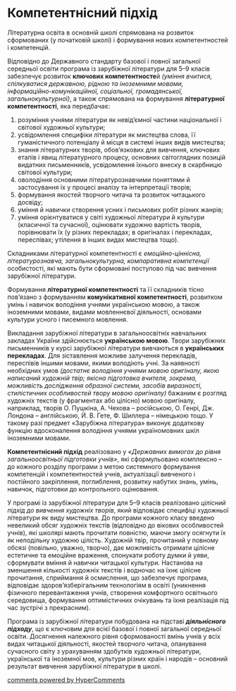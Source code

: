 <div id="hypercomments_widget" class="js-hypercomments-widget invisible"></div>

# Компетентнісний підхід

Літературна освіта в основній школі спрямована на розвиток сформованих (у початковій школі) і формування нових компетентностей і компетенцій.

Відповідно до Державного стандарту базової і повної загальної середньої освіти програма із зарубіжної літератури для 5–9 класів забезпечує розвиток <b>ключових компетентносте</b>й <i>(уміння вчитися, спілкуватися державною, рідною та іноземними мовами, інформаційно-комунікаційної, соціальної, громадянської, загальнокультурної)</i>, а також спрямована на формування <b>літературної компетентності</b>, яка передбачає:
1)	розуміння учнями літератури як невід’ємної частини національної і світової художньої культури;
2)	усвідомлення специфіки літератури як мистецтва слова, її гуманістичного потенціалу й місця в системі інших видів мистецтва;
3)	знання літературних творів, обов’язкових для вивчення, ключових етапів і явищ літературного процесу, основних світоглядних позицій видатних письменників, усвідомлення їхнього внеску в скарбницю світової культури;
4)	оволодіння основними літературознавчими поняттями й застосування їх у процесі аналізу та інтерпретації творів;
5)	формування якостей творчого читача та розвиток читацького досвіду;
6)	уміння й навички створення усних і письмових робіт різних жанрів;
7)	уміння орієнтуватися у світі художньої літератури й культури (класичної та сучасної), оцінювати художню вартість творів, порівнювати їх (у різних перекладах; в оригіналах і перекладах, переспівах; утілення в інших видах мистецтва тощо). 

Складниками літературної компетентності є <i>емоційно-ціннісна, літературознавча, загальнокультурна, компаративна компетенції</i> особистості, які мають бути сформовані поступово під час вивчення зарубіжної літератури.

Формування <b>літературної компетентності</b> та її складників тісно пов’язано з формуванням <b>комунікативної компетентності</b>, розвитком умінь і навичок володіння учнями українською мовою, а також іноземними мовами, видами мовленнєвої діяльності, основами культури усного і писемного мовлення.

Викладання зарубіжної літератури в загальноосвітніх навчальних закладах України здійснюється <b>українською мовою</b>. Твори зарубіжних письменників у курсі зарубіжної літератури вивчаються в <b>українських перекладах</b>. Для зіставлення можливе залучення перекладів, переспівів іншими мовами, якими володіють учні. За наявності необхідних умов <i>(достатнє володіння учнями мовою оригіналу, якою написаний художній твір; якісна підготовка вчителя, зокрема, можливість дослідження образної системи, засобів виразності, стилістичних особливостей твору мовою оригіналу)</i> бажаним є розгляд художніх текстів (у фрагментах або цілісно) мовою оригіналу, наприклад, творів О. Пушкіна, А. Чехова – російською, О. Генрі, Дж. Лондона – англійською, Й. В. Гете, Ф. Шиллера – німецькою тощо. У такому разі предмет «Зарубіжна література» виконує додаткову функцію вдосконалення володіння учнями україномовних шкіл іноземними мовами. 

<b>Компетентнісний підхід</b> реалізовано у <i>«Державних вимогах до рівня загальноосвітньої підготовки учнів»</i>, які сформульовано комплексно – до кожного розділу програми з метою системного формування компетенцій і компетентностей учнів, актуалізації вивченого і постійного закріплення, поглиблення, розвитку набутих знань, умінь, навичок, підготовки до контрольного оцінювання.

У програмі із зарубіжної літератури для 5–9 класів реалізовано <i>цілісний підхід до вивчення художніх творів</i>, який відповідає специфіці художньої літератури як виду мистецтва. До програми кожного класу введено невеликий обсяг художніх текстів (відповідно до вікових особливостей учнів), які школярі мають прочитати повністю, маючи змогу осягнути їх як неподільну художню цілість. Художній твір, прочитаний у повному обсязі (повільно, уважно, творчо), дає можливість отримати цілісне естетичне та емоційне враження, спонукати роботу думки й уяви, сформувати вміння й навички читацької культури. Настанова на зменшення кількості художніх текстів і водночас на їхнє цілісне прочитання, сприймання й осмислення, що забезпечує програма, відповідає здоров’язберігальним технологіям в освіті (уникнення фізичного перевантаження учнів, створення комфортного освітнього середовища, формування оптимістичних очікувань та їхня реалізація під час зустрічі з прекрасним). 

Програма із зарубіжної літератури побудована на підставі <i><b>діяльнісного підходу</b></i>, що є ключовим для всієї базової і повної загальної середньої освіти. Досягнення належного рівня сформованості вмінь учнів у всіх видах читацької діяльності, якостей творчого читача, опанування сучасного світу з урахуванням здобутків художньої літератури, української та іноземної мов, культури різних країн і народів – основний результат вивчення зарубіжної літератури в школі.

<div class="js-hypercomments-container">
<a href="http://hypercomments.com" class="hc-link" title="comments widget">comments powered by HyperComments</a>
</div>